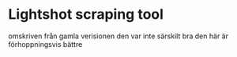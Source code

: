 # Lightshot scraping tool

omskriven från gamla verisionen
den var inte särskilt bra
den här är förhoppningsvis bättre
